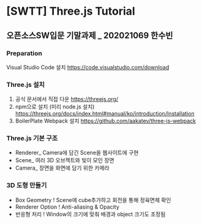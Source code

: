 # [SWTT] Three.js Tutorial

## 오픈소스SW입문 기말과제 _ 202021069 한수빈


### Preparation
Visual Studio Code 설치 https://code.visualstudio.com/download


### Three.js 설치
1. 공식 문서에서 직접 다운
https://threejs.org/
2. npm으로 설치 (미리 node.js 설치)
https://threejs.org/docs/index.html#manual/ko/introduction/Installation
3. BoilerPlate Webpack 설치
https://github.com/aakatev/three-js-webpack


### Three.js 기본 구조
- Renderer_ Camera에 담긴 Scene을 웹사이트에 구현
- Scene_ 여러 3D 오브젝트와 빛이 모인 장면
- Camera_ 장면을 화면에 담기 위한 카메라


### 3D 도형 만들기
- Box Geometry
! Scene에 cube추가하고 회전을 통해 정육면체 확인
- Renderer Option
! Anti-aliasing & Opacity
- 반응형 처리
! Window의 크기에 맞춰 배경과 object 크기도 조정됨

